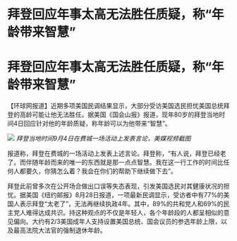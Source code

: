 # 拜登回应年事太高无法胜任质疑，称“年龄带来智慧”

# 拜登回应年事太高无法胜任质疑，称“年龄带来智慧”

【环球网报道】近期多项美国民调结果显示，大部分受访美国选民担忧美国总统拜登的高龄可能让他无法胜任。据美国《国会山报》报道，现年80岁的拜登当地时间4日回应针对他的年龄质疑，称年龄可以为他带来“智慧”。

![](https://inews.gtimg.com/om_bt/O3bb3FzaGco65jhgcaOV9FP6BPiwcqwcbvfavV4YazV2oAA/1000)
_拜登当地时间9月4日在费城一场活动上发表言论，美媒视频截图_

报道称，拜登在费城的一场活动上发表上述言论。拜登称，“有人说，拜登已经老了。而伴随年龄而来的唯一的东西就是那一点点智慧。我在这一行工作的时间比任何人都要久，你猜怎么着？我会在你们的帮助下继续做下去”。

拜登此前曾多次在公开场合做出口误等失态表现，引发美国选民对其健康状况的担忧。据美国《纽约邮报》8月28日报道，一项最新民调显示，受访者中有77%的美国人表示拜登“太老了”，无法再继续执政4年。其中，89%的共和党人和69%的民主党人难得达成共识。持这种观点的不仅是年轻人，各个年龄段的人都呈相似的意见偏向。大约有2/3美国成年人支持设置美国总统、国会议员的参选年龄上限，以及最高法院大法官的强制退休年龄。

